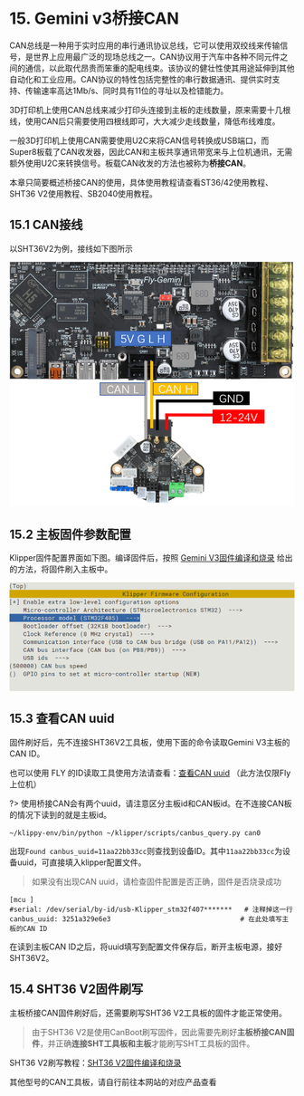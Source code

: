 # 15. Gemini v3桥接CAN

CAN总线是一种用于实时应用的串行通讯协议总线，它可以使用双绞线来传输信号，是世界上应用最广泛的现场总线之一。CAN协议用于汽车中各种不同元件之间的通信，以此取代昂贵而笨重的配电线束。该协议的健壮性使其用途延伸到其他自动化和工业应用。CAN协议的特性包括完整性的串行数据通讯、提供实时支持、传输速率高达1Mb/s、同时具有11位的寻址以及检错能力。

3D打印机上使用CAN总线来减少打印头连接到主板的走线数量，原来需要十几根线，使用CAN后只需要使用四根线即可，大大减少走线数量，降低布线难度。

一般3D打印机上使用CAN需要使用U2C来将CAN信号转换成USB端口，而Super8板载了CAN收发器，因此CAN和主板共享通讯带宽来与上位机通讯，无需额外使用U2C来转换信号。板载CAN收发的方法也被称为**桥接CAN**。

本章只简要概述桥接CAN的使用，具体使用教程请查看ST36/42使用教程、SHT36 V2使用教程、SB2040使用教程。

## 15.1 CAN接线

以SHT36V2为例，接线如下图所示

![can_bridge](../../images/boards/fly_gemini_v3/can_bridge.png)

## 15.2 主板固件参数配置

Klipper固件配置界面如下图。编译固件后，按照 [Gemini V3固件编译和烧录](/board/fly_gemini_v3/flash "点击即可跳转") 给出的方法，将固件刷入主板中。

![usb2can](../../images/boards/fly_gemini_v3/usb2can.png ":no-zooom")

## 15.3 查看CAN uuid

固件刷好后，先不连接SHT36V2工具板，使用下面的命令读取Gemini V3主板的CAN ID。

也可以使用 FLY 的ID读取工具使用方法请查看：[查看CAN uuid](/advanced/can?id=查看can-uuid "点击即可跳转") （此方法仅限Fly上位机）

?> 使用桥接CAN会有两个uuid，请注意区分主板id和CAN板id。在不连接CAN板的情况下读到的就是主板id。

```
~/klippy-env/bin/python ~/klipper/scripts/canbus_query.py can0
```

出现``Found canbus_uuid=11aa22bb33cc``则查找到设备ID。其中``11aa22bb33cc``为设备uuid，可直接填入klipper配置文件。

> 如果没有出现CAN uuid，请检查固件配置是否正确，固件是否烧录成功

 ```
[mcu ]
#serial: /dev/serial/by-id/usb-Klipper_stm32f407*******   # 注释掉这一行
canbus_uuid: 3251a329e6e3                                # 在此处填写主板的CAN ID
 ```

在读到主板CAN ID之后，将uuid填写到配置文件保存后，断开主板电源，接好SHT36V2。

## 15.4 SHT36 V2固件刷写

主板桥接CAN固件刷好后，还需要刷写SHT36 V2工具板的固件才能正常使用。

> 由于SHT36 V2是使用CanBoot刷写固件，因此需要先刷好**主板桥接CAN固件**，并正确**连接SHT工具板和主板**才能刷写SHT工具板的固件。

SHT36 V2刷写教程：[SHT36 V2固件编译和烧录](/board/fly_sht_v2/flash "点击即可跳转")

其他型号的CAN工具板，请自行前往本网站的对应产品查看

